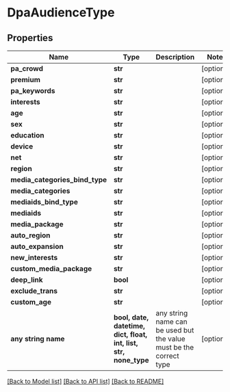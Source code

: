 # DpaAudienceType


## Properties
Name | Type | Description | Notes
------------ | ------------- | ------------- | -------------
**pa_crowd** | **str** |  | [optional] 
**premium** | **str** |  | [optional] 
**pa_keywords** | **str** |  | [optional] 
**interests** | **str** |  | [optional] 
**age** | **str** |  | [optional] 
**sex** | **str** |  | [optional] 
**education** | **str** |  | [optional] 
**device** | **str** |  | [optional] 
**net** | **str** |  | [optional] 
**region** | **str** |  | [optional] 
**media_categories_bind_type** | **str** |  | [optional] 
**media_categories** | **str** |  | [optional] 
**mediaids_bind_type** | **str** |  | [optional] 
**mediaids** | **str** |  | [optional] 
**media_package** | **str** |  | [optional] 
**auto_region** | **str** |  | [optional] 
**auto_expansion** | **str** |  | [optional] 
**new_interests** | **str** |  | [optional] 
**custom_media_package** | **str** |  | [optional] 
**deep_link** | **bool** |  | [optional] 
**exclude_trans** | **str** |  | [optional] 
**custom_age** | **str** |  | [optional] 
**any string name** | **bool, date, datetime, dict, float, int, list, str, none_type** | any string name can be used but the value must be the correct type | [optional]

[[Back to Model list]](../README.md#documentation-for-models) [[Back to API list]](../README.md#documentation-for-api-endpoints) [[Back to README]](../README.md)


